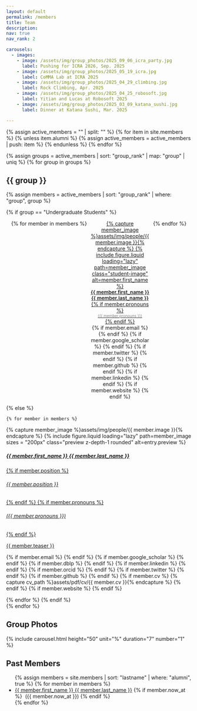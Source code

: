 ```yaml
---
layout: default
permalink: /members
title: Team
description:
nav: true
nav_rank: 2

carousels:
  - images:
    - image: /assets/img/group_photos/2025_09_06_icra_party.jpg
      label: Pushing for ICRA 2026, Sep. 2025
    - image: /assets/img/group_photos/2025_05_19_icra.jpg
      label: CoMMA Lab at ICRA 2025
    - image: /assets/img/group_photos/2025_04_29_climbing.jpg
      label: Rock Climbing, Apr. 2025
    - image: /assets/img/group_photos/2025_04_25_robosoft.jpg
      label: Yitian and Lucas at Robosoft 2025
    - image: /assets/img/group_photos/2025_03_09_katana_sushi.jpg
      label: Dinner at Katana Sushi, Mar. 2025

---
```


<style>
.student-grid-tile {
    max-width: 160px;
    text-align: center;
}

.student-grid-tile .student-image {
    width: 150px;
    height: 150px;
    object-fit: cover;
    border-radius: 5%;
    margin-bottom: 5px;
}

.student-grid-tile .student-name {
    font-size: 0.85rem;
    font-weight: 600;
}

.student-grid-tile .student-subtitle {
    font-size: 0.65rem;
    color: grey;
}

.student-grid-tile .student-links {
    font-size: 0.75rem;
}

.student-grid-container {
    display: flex;
    flex-wrap: wrap;
    justify-content: center;
    gap: 10px;
}
</style>

{% assign active_members = "" | split: "" %}
{% for item in site.members %}
  {% unless item.alumni %}
    {% assign active_members = active_members | push: item %}
  {% endunless %}
{% endfor %}

{% assign groups = active_members | sort: "group_rank" | map: "group" | uniq %}
{% for group in groups %}

## {{ group }}

{% assign members = active_members | sort: "group_rank" | where: "group", group %}

{% if group == "Undergraduate Students" %}
<!-- Grid layout for undergraduate students -->
<div class="student-grid-container">
    {% for member in members %}
    <div class="student-grid-tile">
        <a href="{{ member.url }}">
            {% capture member_image %}assets/img/people/{{ member.image }}{% endcapture %}
            {% include figure.liquid loading="lazy" path=member_image class="student-image" alt=member.first_name %}
            <div class="student-name">{{ member.first_name }} {{ member.last_name }}</div>
            {% if member.pronouns %}<div class="student-subtitle">({{ member.pronouns }})</div>{% endif %}
        </a>
        <div>
            {% if member.email %}
                <a href="mailto:{{ member.email | encode_email }}" title="Email"><i class="fas fa-envelope"></i></a>
            {% endif %}
            {% if member.google_scholar %}
                <a href="https://scholar.google.com/citations?user={{ member.google_scholar }}" target="_blank"><i class="ai ai-google-scholar"></i></a>
            {% endif %}
            {% if member.twitter %}
                <a href="https://twitter.com/{{ member.twitter }}" target="_blank"><i class="fab fa-twitter"></i></a>
            {% endif %}
            {% if member.github %}
                <a href="https://github.com/{{ member.github }}" target="_blank" title="GitHub"><i class="fab fa-github"></i></a>
            {% endif %}
            {% if member.linkedin %}
                <a href="https://linkedin.com/in/{{ member.linkedin }}/" target="_blank" title="LinkedIn"><i class="fab fa-linkedin"></i></a>
            {% endif %}
            {% if member.website %}
                <a href="{{ member.website }}" target="_blank" title="Website"><i class="fas fa-globe"></i></a>
            {% endif %}
        </div>
    </div>
    {% endfor %}
</div>

{% else %}
<!-- Standard layout for other groups -->
    {% for member in members %}
<p style="margin-bottom:10px">
    <div class="card hoverable">
        <div class="row no-gutters">
            <div class="col-5 col-xs-3 col-sm-3 col-md-2">
            {% capture member_image %}assets/img/people/{{ member.image }}{% endcapture %}
            {%
                include figure.liquid
                loading="lazy"
                path=member_image
                sizes = "200px"
                class="preview z-depth-1 rounded"
                alt=entry.preview
             %}
            </div>
            <div class="team col-7 col-xs-9 col-sm-9 col-md-10">
                <div class="card-body">
                    <a href="{{ member.url }}">
                    <h5 class="card-title">{{ member.first_name }} {{ member.last_name }}</h5>
                    {% if member.position %}<h6 class="card-subtitle mb-2 text-muted">{{ member.position }}</h6>{% endif %}
                    {% if member.pronouns %}<h6 class="card-subtitle mb-2 text-muted">({{ member.pronouns }})</h6>{% endif %}
                    <p class="card-text">
                        {{ member.teaser }}
                    </p>
                    </a>
                    <div>
                    {% if member.email %}
                        <a href="mailto:{{ member.email | encode_email }}"><i class="fas fa-envelope"></i></a>
                    {% endif %}
                    {% if member.google_scholar %}
                        <a href="https://scholar.google.com/citations?user={{ member.google_scholar }}" target="_blank"><i class="ai ai-google-scholar"></i></a>
                    {% endif %}
                    {% if member.dblp %}
                        <a href="https://dblp.org/pid/{{ member.dblp }}.html" target="_blank"><i class="ai ai-dblp"></i></a>
                    {% endif %}
                    {% if member.linkedin %}
                        <a href="https://linkedin.com/in/{{ member.linkedin }}/" target="_blank"><i class="fab fa-linkedin"></i></a>
                    {% endif %}
                    {% if member.orcid %}
                        <a href="https://orcid.org/{{ member.orcid }}" target="_blank"><i class="fab fa-orcid"></i></a>
                    {% endif %}
                    {% if member.twitter %}
                        <a href="https://twitter.com/{{ member.twitter }}" target="_blank"><i class="fab fa-twitter"></i></a>
                    {% endif %}
                    {% if member.github %}
                        <a href="https://github.com/{{ member.github }}" target="_blank"><i class="fab fa-github"></i></a>
                    {% endif %}
                    {% if member.cv %}
                    {% capture cv_path %}assets/pdf/cv/{{ member.cv }}{% endcapture %}
                        <a href="{{ cv_path | relative_url }}" target="_blank"><i class="ai ai-cv"></i></a>
                    {% endif %}
                    {% if member.website %}
                        <a href="{{ member.website }}" target="_blank"><i class="fas fa-globe"></i></a>
                    {% endif %}
                    </div>
                </div>
            </div>
        </div>
    </div>
    </p>
    {% endfor %}
{% endif %}
<br>
{% endfor %}

<h2>Group Photos</h2>
{% include carousel.html height="50" unit="%" duration="7" number="1" %}

<br>
<h2>Past Members</h2>

<ul>
{% assign members = site.members | sort: "lastname" | where: "alumni", true %}
{% for member in members %}
<li>
<a href="{{member.url}}">{{ member.first_name }} {{ member.last_name }}</a>
{% if member.now_at %}
&nbsp;({{ member.now_at }})
{% endif %}
</li>
{% endfor %}
<ul>
